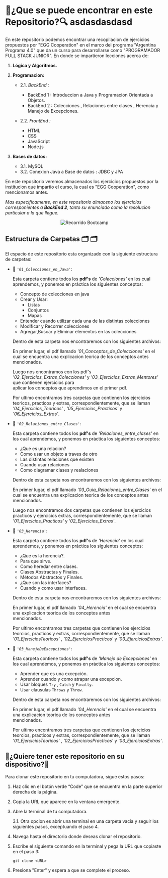 # 🔎¿Que se puede encontrar en este Repositorio?🔍 asdasdasdasd

En este repositorio podemos encontrar una recopilacion de ejercicios propuestos por "EGG Cooperation" en el marco del programa "Argentina Programa 4.0" que  da un curso para desarrollarse como "PROGRAMADOR FULL STACK JUNIOR". En donde se impartieron lecciones acerca de:

1. **Lógica y Algoritmos.**

2. **Programacion:**
   + 2.1. *BackEnd :*
        + BackEnd 1 : Introduccion a Java y Programacion Orientada a Objetos.
        + BackEnd 2 : Colecciones , Relaciones entre clases , Herencia y Manejo de Excepciones.
       
   + 2.2. *FrontEnd :*
        + HTML
        + CSS
        + JavaScript
        + Node.js
      
3. **Bases de datos:**
    + 3.1. MySQL
    + 3.2. Conexion Java a Base de datos : JDBC y JPA

En este repositorio veremos almacenados los ejercicios propuestos por la institucion que impartio el curso, la cual es "EGG Cooperation", como mencionamos antes.

*Mas especificamente, en este repositorio almaceno los ejercicios corresponientes a **BackEnd 2**, tanto su enunciado como la resolucion particular a la que llegue.*

<p align="center">
  <img src="https://i.postimg.cc/BnnPs8j1/Argentina-Programa-4-0-Back-End2.png" alt = "Recorrido Bootcamp" />
</p>

## Estructura de Carpetas 🗂 🗂

El espacio de este repositorio esta organizado con la siguiente estructura de carpetas:

+ 📂 *`'01_Colecciones_en_Java'`*:
    
    Esta carpeta contiene todos los **pdf's** de *'Colecciones'* en los cual aprendemos, y ponemos en práctica los siguientes conceptos:

    + Concepto de colecciones en java
    + Crear y Usar:
      - Listas
      - Conjuntos
      - Mapas
    + Entender cuando utilizar cada una de las distintas colecciones
    + Modificar y Recorrer colecciones
    + Agregar,Buscar y Eliminar elementos en las colecciones

    Dentro de esta carpeta nos encontraremos con los siguientes archivos:
    
    En primer lugar, el pdf llamado *'01_Conceptos_de_Colecciones'* en el cual se encuentra una explicacion teorica de los conceptos antes          
    mencionados.
    
    Luego nos encontramos con los pdf's *'02_Ejercicios_Extras_Colecciones'* y *'03_Ejercicios_Extras_Mentores'* que contienen ejercicios para    
    aplicar los conceptos que aprendimos en el primer pdf.

    Por ultimo encontramos tres carpetas que contienen los ejercicios teoricos, practicos y extras, correspondientemente, que se llaman       *'04_Ejercicios_Teoricos'* , *'05_Ejercicios_Practicos'* y *'06_Ejercicios_Extras'*.

+ 📂 *`'02_Relaciones_entre_Clases'`*: 

    Esta carpeta contiene todos los **pdf's** de *'Relaciones_entre_clases'* en los cual aprendemos, y ponemos en práctica los siguientes conceptos:

    + ¿Qué es una relacion?
    + Como usar un objeto a traves de otro
    + Las distintas relaciones que existen
    + Cuando usar relaciones
    + Como diagramar clases y realaciones

    Dentro de esta carpeta nos encontraremos con los siguientes archivos:
    
    En primer lugar, el pdf llamado *'03_Guia_Relaciones_entre_Clases'* en el cual se encuentra una explicacion teorica de los conceptos antes       
    mencionados.

    Luego nos encontramos dos carpetas que contienen los ejercicios practicos y ejercicios extras, correspondientemente, que se llaman 
    *'01_Ejercicios_Practicos'* y *'02_Ejercicios_Extras'*.

+ 📂 *`'03_Herencia'`*: 

    Esta carpeta contiene todos los **pdf's** de *'Herencia'* en los cual aprendemos, y ponemos en práctica los siguientes conceptos:

    + ¿Que es la herencia?.
    + Para que sirve.
    + Como heredar entre clases.
    + Clases Abstractas y Finales.
    + Métodos Abstractos y Finales.
    + ¿Que son las interfaces?
    + Cuando y como usar interfaces.

    Dentro de esta carpeta nos encontraremos con los siguientes archivos:
    
    En primer lugar, el pdf llamado *'04_Herencia'* en el cual se encuentra una explicacion teorica de los conceptos antes    
    mencionados.

    Por ultimo encontramos tres carpetas que contienen los ejercicios teorcios, practicos y extras, correspondientemente, que se llaman 
    *'01_EjerciciosTeoricos'* , *'02_EjerciciosPracticos'* y *'03_EjerciciosExtras'*.

+ 📂 *`'03_ManejoDeExcepciones'`*: 

    Esta carpeta contiene todos los **pdf's** de *'Manejo de Excepciones'* en los cual aprendemos, y ponemos en práctica los siguientes conceptos:

    + Aprender que es una excepción.
    + Aprender cuando y como atrapar una excepcion.
    + Usar bloques `Try` , `Catch` y `Finally`.
    + Usar clausulas `Throws` y `Throw`.

    Dentro de esta carpeta nos encontraremos con los siguientes archivos:
    
    En primer lugar, el pdf llamado *'04_Herencia'* en el cual se encuentra una explicacion teorica de los conceptos antes    
    mencionados.

    Por ultimo encontramos tres carpetas que contienen los ejercicios teorcios, practicos y extras, correspondientemente, que se llaman 
    *'01_EjerciciosTeoricos'* , *'02_EjerciciosPracticos'* y *'03_EjerciciosExtras'*.

## 📝¿Quiere tener este repositorio en su dispositivo?📝

Para clonar este repositorio en tu computadora, sigue estos pasos:

1. Haz clic en el botón verde “Code” que se encuentra en la parte superior derecha de la página.

2. Copia la URL que aparece en la ventana emergente.

3. Abre la terminal de tu computadora.
    
    3.1. Otra opcion es abrir una terminal en una carpeta vacia y  seguir los siguientes pasos, exceptuando el paso 4.

4. Navega hasta el directorio donde deseas clonar el repositorio.

5. Escribe el siguiente comando en la terminal y pega la URL que copiaste en el paso 3:

    `git clone <URL>`

6. Presiona "Enter" y espera a que se complete el proceso.
